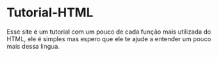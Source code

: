 # Tutorial-HTML

Esse site é um tutorial com um pouco de cada função mais utilizada do HTML, ele é simples mas espero que ele te ajude a entender um pouco mais dessa lingua.
